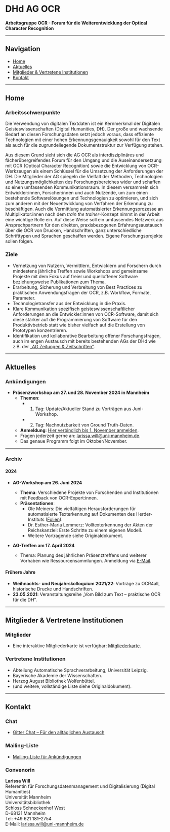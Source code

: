 
# DHd AG OCR
**Arbeitsgruppe OCR - Forum für die Weiterentwicklung der Optical Character Recognition**

---

## Navigation
- [Home](#home)
- [Aktuelles](#aktuelles)
- [Mitglieder & Vertretene Institutionen](#mitglieder--vertretene-institutionen)
- [Kontakt](#kontakt)

---

## Home

### Arbeitsschwerpunkte
Die Verwendung von digitalen Textdaten ist ein Kernmerkmal der Digitalen Geisteswissenschaften (Digital Humanities, DH). Der große und wachsende Bedarf an diesen Forschungsdaten setzt jedoch voraus, dass effiziente Technologien mit einer hohen Erkennungsgenauigkeit sowohl für den Text als auch für die zugrundeliegende Dokumentstruktur zur Verfügung stehen.

Aus diesem Grund sieht sich die AG OCR als interdisziplinäres und fächerübergreifendes Forum für den Umgang und die Auseinandersetzung mit OCR (Optical Character Recognition) sowie die Entwicklung von OCR-Werkzeugen als einem Schlüssel für die Umsetzung der Anforderungen der DH. Die Mitglieder der AG spiegeln die Vielfalt der Methoden, Technologien und Nutzungsmöglichkeiten des Forschungsbereiches wider und schaffen so einen umfassenden Kommunikationsraum. In diesem versammeln sich Entwickler:innen, Forscher:innen und auch Nutzende, um zum einen bestehende Softwarelösungen und Technologien zu optimieren, und sich zum anderen mit der Neuentwicklung von Verfahren der Erkennung zu beschäftigen. Auch die Vermittlung automatisierter Erkennungsprozesse an Multiplikator:innen nach dem *train the trainer*-Konzept nimmt in der Arbeit eine wichtige Rolle ein. Auf diese Weise soll ein umfassendes Netzwerk aus Ansprechpartnern für den direkten, praxisbezogenen Erfahrungsaustausch über die OCR von Drucken, Handschriften, ganz unterschiedliche Schrifttypen und Sprachen geschaffen werden. Eigene Forschungsprojekte sollen folgen.

### Ziele
- Vernetzung von Nutzern, Vermittlern, Entwicklern und Forschern durch mindestens jährliche Treffen sowie Workshops und gemeinsame Projekte mit dem Fokus auf freier und quelloffener Software beziehungsweise Publikationen zum Thema.
- Erarbeitung, Sicherung und Verbreitung von Best Practices zu praktischen Anwendungsfragen der OCR, z.B. Workflow, Formate, Parameter.
- Technologietransfer aus der Entwicklung in die Praxis.
- Klare Kommunikation spezifisch geisteswissenschaftlicher Anforderungen an die Entwickler:innen von OCR-Software, damit sich diese stärker auf die Programmierung von Software für den Produktivbetrieb statt wie bisher vielfach auf die Erstellung von Prototypen konzentrieren.
- Identifikation und kollaborative Bearbeitung offener Forschungsfragen, auch im engen Austausch mit bereits bestehenden AGs der DHd wie z.B. der [„AG Zeitungen & Zeitschriften”](https://dhd-ag-zz.github.io/).

---

## Aktuelles

### Ankündigungen
- **Präsenzworkshop am 27. und 28. November 2024 in Mannheim**
  - **Themen**:
    - 1. Tag: Update/Aktueller Stand zu Vorträgen aus Juni-Workshop.
    - 2. Tag: Nachnutzbarkeit von Ground Truth-Daten.
  - **Anmeldung**: [Hier verbindlich bis 1. November anmelden](https://terminplaner6.dfn.de/b/b9880401688ec90819931db6a64cd30a-827916).
  - Fragen jederzeit gerne an: [larissa.will@uni-mannheim.de](mailto:larissa.will@uni-mannheim.de).
  - Das genaue Programm folgt im Oktober/November.

---

### Archiv

#### **2024**
- **AG-Workshop am 26. Juni 2024**  
  - **Thema**: Verschiedene Projekte von Forschenden und Institutionen mit Feedback von OCR-Expert:innen.  
  - **Präsentationen**:
    - Ole Meiners: Die vielfältigen Herausforderungen für automatisierte Texterkennung auf Dokumenten des Herder-Instituts ([Folien](slides/2024-06-26_Meiners_PUB.pdf)).
    - Dr. Esther-Maria Lemmerz: Volltexterkennung der Akten der Reichskanzlei: Erste Schritte zu einem eigenen Modell.
    - Weitere Vortragende siehe Originaldokument.

- **AG-Treffen am 17. April 2024**  
  - Thema: Planung des jährlichen Präsenztreffens und weiterer Vorhaben wie Ressourcensammlungen. Anmeldung via [E-Mail](mailto:larissa.will@uni-mannheim.de).

#### **Frühere Jahre**
- **Weihnachts- und Neujahrskolloquium 2021/22**: Vorträge zu OCR4all, historische Drucke und Handschriften.  
- **23.05.2021**: Veranstaltungsreihe „Vom Bild zum Text – praktische OCR für die DH”.

---

## Mitglieder & Vertretene Institutionen

### Mitglieder
- Eine interaktive Mitgliederkarte ist verfügbar: [Mitgliederkarte](assets/other/ag_ocr_member_map.html).

### Vertretene Institutionen
- Abteilung Automatische Sprachverarbeitung, Universität Leipzig.
- Bayerische Akademie der Wissenschaften.
- Herzog August Bibliothek Wolfenbüttel.
- (und weitere, vollständige Liste siehe Originaldokument).

---

## Kontakt

### Chat
- [Gitter Chat – Für den alltäglichen Austausch](https://gitter.im/ag-ocr/community)

### Mailing-Liste
- [Mailing-Liste für Ankündigungen](https://lists.uni-wuerzburg.de/mailman/listinfo/ag-ocr)

### Convenorin
**Larissa Will**  
Referentin für Forschungsdatenmanagement und Digitalisierung (Digital Humanities)  
Universität Mannheim  
Universitätsbibliothek  
Schloss Schneckenhof West  
D-68131 Mannheim  
Tel: +49 621 181–2754  
E-Mail: [larissa.will@uni-mannheim.de](mailto:larissa.will@uni-mannheim.de)
